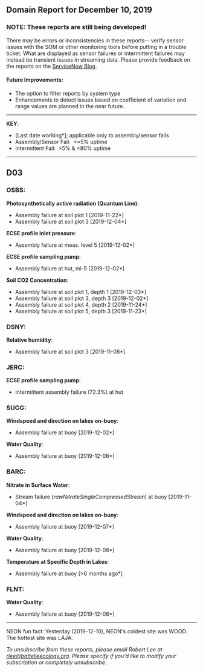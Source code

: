 ## Domain Report for December 10, 2019


### NOTE: These reports are still being developed!
There may be errors or inconsistencies in these reports-- verify sensor issues with the SOM or other monitoring tools before putting in a trouble ticket. What are displayed as sensor failures or intermittent failures may instead be transient issues in streaming data.
Please provide feedback on the reports on the [ServiceNow Blog](https://neon.service-now.com/community?id=community_blog&sys_id=9b4fbe8adbed734017ecf9041d9619be).

#### Future Improvements: 
 - The option to filter reports by system type 
 - Enhancements to detect issues based on coefficient of variation and range values are planned in the near future.

***

**KEY**:

 - [Last date working*]; applicable only to assembly/sensor fails
 - Assembly/Sensor Fail:&nbsp;&nbsp;<=5% uptime
 - Intermittent Fail:&nbsp;&nbsp;>5% & <80% uptime

***
## D03

### OSBS:

**Photosynthetically active radiation (Quantum Line)**:
 - Assembly failure at soil plot 1 [2019-11-22*]
 - Assembly failure at soil plot 3 [2019-12-04*]

**ECSE profile inlet pressure**:
 - Assembly failure at meas. level 5 [2019-12-02*]

**ECSE profile sampling pump**:
 - Assembly failure at hut, ml-5 [2019-12-02*]

**Soil CO2 Concentration**:
 - Assembly failure at soil plot 1, depth 1 [2019-12-03*]
 - Assembly failure at soil plot 3, depth 3 [2019-12-02*]
 - Assembly failure at soil plot 4, depth 2 [2019-11-24*]
 - Assembly failure at soil plot 5, depth 3 [2019-11-23*]

### DSNY:

**Relative humidity**:
 - Assembly failure at soil plot 3 [2019-11-08*]

### JERC:

**ECSE profile sampling pump**:
 - Intermittent assembly failure (72.3%) at hut

### SUGG:

**Windspeed and direction on lakes on-buoy**:
 - Assembly failure at buoy [2019-12-02*]

**Water Quality**:
 - Assembly failure at buoy [2019-12-08*]

### BARC:

**Nitrate in Surface Water**:
 - Stream failure (_rawNitrateSingleCompressedStream_) at buoy [2019-11-04*]

**Windspeed and direction on lakes on-buoy**:
 - Assembly failure at buoy [2019-12-07*]

**Water Quality**:
 - Assembly failure at buoy [2019-12-08*]

**Temperature at Specific Depth in Lakes**:
 - Assembly failure at buoy [>6 months ago*]

### FLNT:

**Water Quality**:
 - Assembly failure at buoy [2019-12-08*]

***
NEON fun fact: Yesterday (2019-12-10), NEON's coldest site was WOOD. The hottest site was LAJA.

_To unsubscribe from these reports, please email Robert Lee at rlee@battelleecology.org. Please specify if you'd like to modify your subscription or completely unsubscribe._
